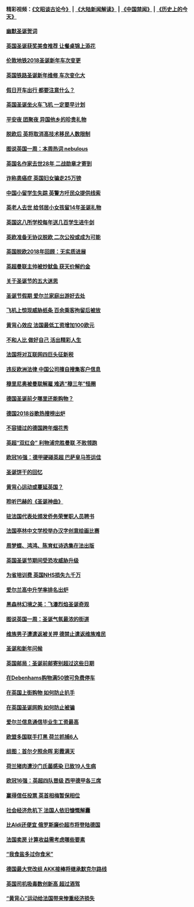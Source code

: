 #### 精彩视频：[《文昭谈古论今》](https://github.com/gfw-breaker/wenzhao/blob/master/README.md?t=12221531) | [《大陆新闻解读》](https://github.com/gfw-breaker/ntdtv-comedy/blob/master/README.md?t=12221531) | [《中国禁闻》](https://github.com/gfw-breaker/ntdtv-news/blob/master/README.md?t=12221531) | [《历史上的今天》](https://github.com/gfw-breaker/today-in-history/blob/master/README.md?t=12221531) 

#### [幽默圣诞贺词](../pages/nsc974/n10926672.md?t=12221531) 

#### [英国圣诞获奖美食推荐 让餐桌锦上添花](../pages/nsc974/n10926641.md?t=12221531) 

#### [伦敦地铁2018圣诞新年车次变更](../pages/nsc974/n10926629.md?t=12221531) 

#### [英国铁路圣诞新年维修 车次变化大](../pages/nsc974/n10926618.md?t=12221531) 

#### [假日开车出行 都要注意什么？](../pages/nsc974/n10926610.md?t=12221531) 

#### [英国圣诞坐火车飞机 一定要早计划](../pages/nsc974/n10926599.md?t=12221531) 

#### [平安夜 团聚夜 异国他乡的珍贵礼物](../pages/nsc974/n10925634.md?t=12221531) 

#### [脱欧后 英将取消高技术移民人数限制](../pages/nsc974/n10924981.md?t=12221531) 

#### [图说英国一周：本周热词 nebulous](../pages/nsc974/n10925020.md?t=12221531) 

#### [英国名作家去世28年 二战勋章才寄到](../pages/nsc974/n10925014.md?t=12221531) 

#### [诈称患癌症 英国妇女骗走25万镑](../pages/nsc974/n10925008.md?t=12221531) 

#### [中国小留学生失踪  英警方吁民众提供线索](../pages/nsc974/n10925001.md?t=12221531) 

#### [英老人去世 给邻居小女孩留14年圣诞礼物](../pages/nsc974/n10924997.md?t=12221531) 

#### [英国这八所学校每年送几百学生进牛剑](../pages/nsc974/n10924990.md?t=12221531) 

#### [英欧准备无协议脱欧 二次公投或成为可能](../pages/nsc974/n10923373.md?t=12221531) 

#### [英国脱欧2018年回顾：无实质进展](../pages/nsc974/n10923355.md?t=12221531) 

#### [英超曼联主帅被炒鱿鱼 获天价解约金](../pages/nsc974/n10922656.md?t=12221531) 

#### [关于圣诞节的五大迷思](../pages/nsc974/n10919864.md?t=12221531) 

#### [圣诞节假期 爱尔兰家庭出游好去处](../pages/nsc974/n10919966.md?t=12221531) 

#### [飞机上惊现威胁纸条 百余乘客拘留后被放](../pages/nsc974/n10920081.md?t=12221531) 

#### [黄背心效应 法国最低工资增加100欧元](../pages/nsc974/n10919737.md?t=12221531) 

#### [不和人比 做好自己 活出精彩人生](../pages/nsc974/n10920053.md?t=12221531) 

#### [法国将对互联网四巨头征新税](../pages/nsc974/n10919837.md?t=12221531) 

#### [违反欧洲法律 中国公司擅自搜集客户信息](../pages/nsc974/n10918199.md?t=12221531) 

#### [穆里尼奥被曼联解雇 难逃“穆三年”怪圈](../pages/nsc974/n10919101.md?t=12221531) 

#### [德国圣诞前夕哪里还能购物？](../pages/nsc974/n10918186.md?t=12221531) 

#### [德国2018谷歌热搜榜出炉](../pages/nsc974/n10918077.md?t=12221531) 

#### [不容错过的德国跨年烟花秀](../pages/nsc974/n10917989.md?t=12221531) 

#### [英超“双红会” 利物浦完胜曼联 不败领跑](../pages/nsc974/n10917557.md?t=12221531) 

#### [欧冠16强：德甲硬碰英超 巴萨皇马签运佳](../pages/nsc974/n10917207.md?t=12221531) 

#### [圣诞饼干的回忆](../pages/nsc974/n10916160.md?t=12221531) 

#### [黄背心运动或蔓延英国？](../pages/nsc974/n10915769.md?t=12221531) 

#### [聆听巴赫的《圣诞神曲》](../pages/nsc974/n10910868.md?t=12221531) 

#### [驻法国代表处颁发侨务荣誉职人员聘书](../pages/nsc974/n10912829.md?t=12221531) 

#### [法国亭林中文学校举办汉字创意绘画比赛](../pages/nsc974/n10912809.md?t=12221531) 

#### [周梦蝶、鸿鸿、陈育虹诗选集在法出版](../pages/nsc974/n10912778.md?t=12221531) 

#### [英国圣诞节期间受恐攻威胁升级](../pages/nsc974/n10911486.md?t=12221531) 

#### [为省培训费  英国NHS损失九千万](../pages/nsc974/n10911478.md?t=12221531) 

#### [爱尔兰高中升学率排名出炉](../pages/nsc974/n10910761.md?t=12221531) 

#### [黑森林幻境之美：飞瀑烈焰圣诞奇观](../pages/nsc974/n10909442.md?t=12221531) 

#### [图说英国一周：圣诞气氛最浓的街道](../pages/nsc974/n10909173.md?t=12221531) 

#### [维族男子遭遣返被关押 德禁止遣返维族难民](../pages/nsc974/n10908943.md?t=12221531) 

#### [圣诞和新年问候](../pages/nsc974/n10909160.md?t=12221531) 

#### [英国邮局：圣诞前邮寄别超过这些日期](../pages/nsc974/n10909151.md?t=12221531) 

#### [在Debenhams购物满50镑可免费停车](../pages/nsc974/n10909136.md?t=12221531) 

#### [在英国上街购物 如何防止扒手](../pages/nsc974/n10909106.md?t=12221531) 

#### [在英国圣诞网购 如何防止被骗](../pages/nsc974/n10909085.md?t=12221531) 

#### [爱尔兰信息通信毕业生工资最高](../pages/nsc974/n10908531.md?t=12221531) 

#### [欧盟多国联手打黑 荷兰抓捕6人](../pages/nsc974/n10908389.md?t=12221531) 

#### [组图：首尔夕照余晖 彩霞满天](../pages/nsc974/n10908293.md?t=12221531) 

#### [荷兰猪肉遭沙门氏菌感染 已致19人生病](../pages/nsc974/n10908299.md?t=12221531) 

#### [欧冠16强：英超四队晋级 西甲德甲各三席](../pages/nsc974/n10907296.md?t=12221531) 

#### [赢得信任投票 英首相梅暂保相位](../pages/nsc974/n10907229.md?t=12221531) 

#### [社会经济危机下 法国人依旧慷慨解囊](../pages/nsc974/n10906090.md?t=12221531) 

#### [比Aldi还便宜 俄罗斯廉价超市将登陆德国](../pages/nsc974/n10905994.md?t=12221531) 

#### [法国卖房 计算收益需考虑哪些要素](../pages/nsc974/n10906125.md?t=12221531) 

#### [“我食盐多过你食米”](../pages/nsc974/n10905976.md?t=12221531) 

#### [德国最大党改组 AKK接棒将继承默克尔路线](../pages/nsc974/n10904680.md?t=12221531) 

#### [英国司机吸毒数创新高 超过酒驾](../pages/nsc974/n10904490.md?t=12221531) 

#### [“黄背心”运动给法国带来惨重经济损失](../pages/nsc974/n10904100.md?t=12221531) 

